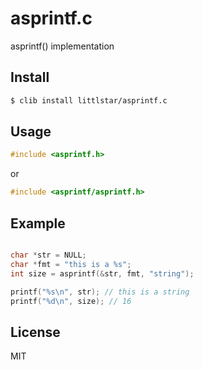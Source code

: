 asprintf.c
==========

asprintf() implementation

## Install

```sh
$ clib install littlstar/asprintf.c
```

## Usage

```c
#include <asprintf.h>
```

or

```c
#include <asprintf/asprintf.h>
```

## Example

```c

char *str = NULL;
char *fmt = "this is a %s";
int size = asprintf(&str, fmt, "string");

printf("%s\n", str); // this is a string
printf("%d\n", size); // 16

```

## License

MIT
